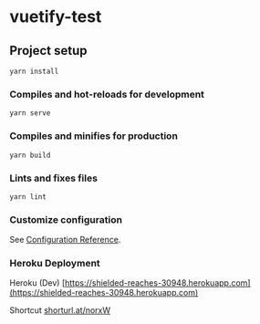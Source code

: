 # vuetify-test

## Project setup
```
yarn install
```

### Compiles and hot-reloads for development
```
yarn serve
```

### Compiles and minifies for production
```
yarn build
```

### Lints and fixes files
```
yarn lint
```

### Customize configuration
See [Configuration Reference](https://cli.vuejs.org/config/).

### Heroku Deployment
Heroku (Dev) [https://shielded-reaches-30948.herokuapp.com](https://shielded-reaches-30948.herokuapp.com)

Shortcut [shorturl.at/norxW](http://shorturl.at/norxW)
